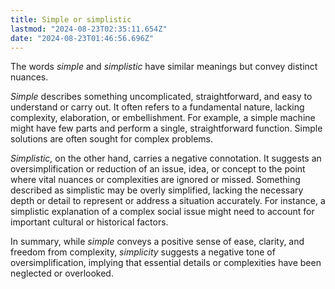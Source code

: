 ```yaml
---
title: Simple or simplistic
lastmod: "2024-08-23T02:35:11.654Z"
date: "2024-08-23T01:46:56.696Z"
---
```


The words _simple_ and _simplistic_ have similar meanings but convey distinct nuances.

_Simple_ describes something uncomplicated, straightforward, and easy to understand or carry out. It often refers to a fundamental nature, lacking complexity, elaboration, or embellishment. For example, a simple machine might have few parts and perform a single, straightforward function. Simple solutions are often sought for complex problems.

_Simplistic,_ on the other hand, carries a negative connotation. It suggests an oversimplification or reduction of an issue, idea, or concept to the point where vital nuances or complexities are ignored or missed. Something described as simplistic may be overly simplified, lacking the necessary depth or detail to represent or address a situation accurately. For instance, a simplistic explanation of a complex social issue might need to account for important cultural or historical factors.

In summary, while _simple_ conveys a positive sense of ease, clarity, and freedom from complexity, _simplicity_ suggests a negative tone of oversimplification, implying that essential details or complexities have been neglected or overlooked.
